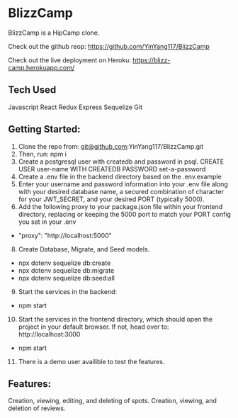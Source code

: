 # BlizzCamp

BlizzCamp is a HipCamp clone.

Check out the github reop: https://github.com/YinYang117/BlizzCamp

Check out the live deployment on Heroku: https://blizz-camp.herokuapp.com/

## Tech Used
Javascript
React
Redux
Express
Sequelize
Git

## Getting Started:
1. Clone the repo from: git@github.com:YinYang117/BlizzCamp.git 
2. Then, run: npm i
3. Create a postgresql user with createdb and password in psql. 
  CREATE USER user-name WITH CREATEDB PASSWORD set-a-password
4. Create a .env file in the backend directory based on the .env.example
5. Enter your username and password information into your .env file along with your desired database name, a secured combination of character for your JWT_SECRET, and your desired PORT (typically 5000).
6. Add the following proxy to your package.json file within your frontend directory, replacing or keeping the 5000 port to match your PORT config you set in your .env
- "proxy": "http://localhost:5000"
8. Create Database, Migrate, and Seed models.
- npx dotenv sequelize db:create
- npx dotenv sequelize db:migrate
- npx dotenv sequelize db:seed:all
9. Start the services in the backend:
- npm start
10. Start the services in the frontend directory, which should open the project in your default browser. If not, head over to: http://localhost:3000
- npm start
11. There is a demo user availible to test the features.

## Features:
Creation, viewing, editing, and deleting of spots.
Creation, viewing, and deletion of reviews.
